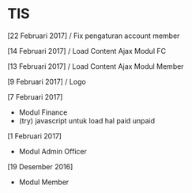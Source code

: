 # TIS
[22 Februari 2017]
/ Fix pengaturan account member

[14 Februari 2017]
/ Load Content Ajax Modul FC

[13 Februari 2017]
/ Load Content Ajax Modul Member

[9 Februari 2017]
/ Logo

[7 Februari 2017]
+ Modul Finance
+ (try) javascript untuk load hal paid unpaid

[1 Februari 2017]
+ Modul Admin Officer

[19 Desember 2016]
+ Modul Member

